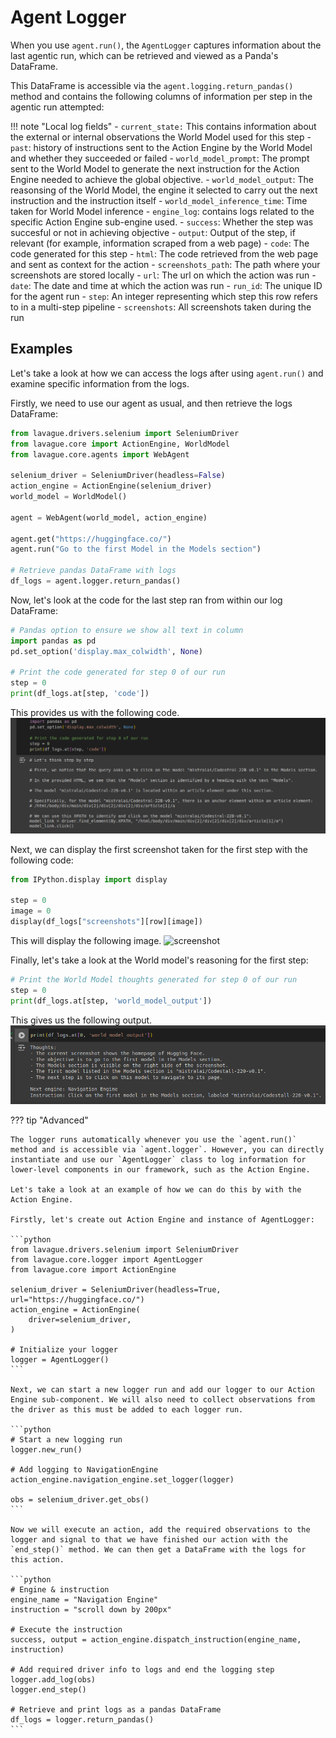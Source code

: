 # Agent Logger

When you use `agent.run()`, the `AgentLogger` captures information about the last agentic run, which can be retrieved and viewed as a Panda's DataFrame. 

This DataFrame is accessible via the `agent.logging.return_pandas()` method and contains the following columns of information per step in the agentic run attempted:

!!! note "Local log fields"
    - `current_state:` This contains information about the external or internal observations the World Model used for this step
    - `past`: history of instructions sent to the Action Engine by the World Model and whether they succeeded or failed
    - `world_model_prompt`: The prompt sent to the World Model to generate the next instruction for the Action Engine needed to achieve the global objective.
    - `world_model_output`: The reasonsing of the World Model, the engine it selected to carry out the next instruction and the instruction itself
    - `world_model_inference_time`: Time taken for World Model inference
    - `engine_log`: contains logs related to the specific Action Engine sub-engine used.
    - `success`: Whether the step was succesful or not in achieving objective
    - `output`: Output of the step, if relevant (for example, information scraped from a web page)
    - `code`: The code generated for this step
    - `html`: The code retrieved from the web page and sent as context for the action
    - `screenshots_path`: The path where your screenshots are stored locally
    - `url`: The url on which the action was run
    - `date`: The date and time at which the action was run
    - `run_id`: The unique ID for the agent run
    - `step`: An integer representing which step this row refers to in a multi-step pipeline
    - `screenshots`: All screenshots taken during the run

## Examples

Let's take a look at how we can access the logs after using `agent.run()` and examine specific information from the logs.

Firstly, we need to use our agent as usual, and then retrieve the logs DataFrame:

```python
from lavague.drivers.selenium import SeleniumDriver
from lavague.core import ActionEngine, WorldModel
from lavague.core.agents import WebAgent

selenium_driver = SeleniumDriver(headless=False)
action_engine = ActionEngine(selenium_driver)
world_model = WorldModel()

agent = WebAgent(world_model, action_engine)

agent.get("https://huggingface.co/")
agent.run("Go to the first Model in the Models section")

# Retrieve pandas DataFrame with logs
df_logs = agent.logger.return_pandas()
```

Now, let's look at the code for the last step ran from within our log DataFrame:
```python
# Pandas option to ensure we show all text in column
import pandas as pd
pd.set_option('display.max_colwidth', None)

# Print the code generated for step 0 of our run
step = 0
print(df_logs.at[step, 'code'])
```

This provides us with the following code.
![code](../../assets/code.png)

Next, we can display the first screenshot taken for the first step with the following code:

```python
from IPython.display import display

step = 0
image = 0
display(df_logs["screenshots"][row][image])
```
This will display the following image.
![screenshot](../../assets/screenshot.png)

Finally, let's take a look at the World model's reasoning for the first step:

```python
# Print the World Model thoughts generated for step 0 of our run
step = 0
print(df_logs.at[step, 'world_model_output'])
```

This gives us the following output.
![code](../../assets/thoughts.png)

??? tip "Advanced"

    The logger runs automatically whenever you use the `agent.run()` method and is accessible via `agent.logger`. However, you can directly instantiate and use our `AgentLogger` class to log information for lower-level components in our framework, such as the Action Engine.

    Let's take a look at an example of how we can do this by with the Action Engine.

    Firstly, let's create out Action Engine and instance of AgentLogger:

    ```python
    from lavague.drivers.selenium import SeleniumDriver
    from lavague.core.logger import AgentLogger
    from lavague.core import ActionEngine

    selenium_driver = SeleniumDriver(headless=True, url="https://huggingface.co/")
    action_engine = ActionEngine(
        driver=selenium_driver,
    )

    # Initialize your logger
    logger = AgentLogger()
    ```

    Next, we can start a new logger run and add our logger to our Action Engine sub-component. We will also need to collect observations from the driver as this must be added to each logger run.

    ```python
    # Start a new logging run
    logger.new_run()

    # Add logging to NavigationEngine
    action_engine.navigation_engine.set_logger(logger)

    obs = selenium_driver.get_obs()
    ```

    Now we will execute an action, add the required observations to the logger and signal to that we have finished our action with the `end_step()` method. We can then get a DataFrame with the logs for this action.

    ```python
    # Engine & instruction
    engine_name = "Navigation Engine"
    instruction = "scroll down by 200px"

    # Execute the instruction
    success, output = action_engine.dispatch_instruction(engine_name, instruction)

    # Add required driver info to logs and end the logging step
    logger.add_log(obs)
    logger.end_step()

    # Retrieve and print logs as a pandas DataFrame
    df_logs = logger.return_pandas()
    ```